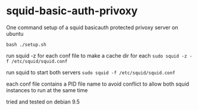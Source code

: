 # squid-basic-auth-privoxy

One command setup of a squid basicauth protected privoxy server on ubuntu

`bash ./setup.sh`

run squid -z for each conf file to make a cache dir for each
`sudo squid -z -f /etc/squid/squid.conf`

run squid to start both servers
`sudo squid -f /etc/squid/squid.conf`

each conf file contains a PID file name to avoid conflict to allow both squid instances to run at the same time


tried and tested on debian 9.5
